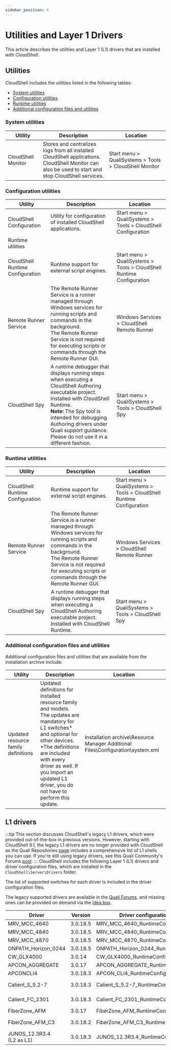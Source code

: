 ```yaml
---
sidebar_position: 4
---
```


# Utilities and Layer 1 Drivers

This article describes the utilities and Layer 1 (L1) drivers that are installed with CloudShell.

## Utilities

CloudShell includes the utilities listed in the following tables:

- [System utilities](#system-utilities)
- [Configuration utilities](#configuration-utilities)
- [Runtime utilities](#runtime-utilities)
- [Additional configuration files and utilities](#additional-configuration-files-and-utilities)

### System utilities

| Utility | Description | Location |
| --- | --- | --- |
| CloudShell Monitor | Stores and centralizes logs from all installed CloudShell applications.<br/>CloudShell Monitor can also be used to start and stop CloudShell services. | Start menu > QualiSystems > Tools > CloudShell Monitor |

### Configuration utilities

| Utility | Description | Location |
| --- | --- | --- |
| CloudShell Configuration | Utility for configuration of installed CloudShell applications. | Start menu > QualiSystems > Tools > CloudShell Configuration |
| Runtime utilities | | |
| CloudShell Runtime Configuration | Runtime support for external script engines. | Start menu > QualiSystems > Tools > CloudShell Runtime Configuration |
| Remote Runner Service | The Remote Runner Service is a runner managed through Windows services for running scripts and commands in the background.<br/>The Remote Runner Service is not required for executing scripts or commands through the Remote Runner GUI. | Windows Services > CloudShell Remote Runner |
| CloudShell Spy | A runtime debugger that displays running steps when executing a CloudShell Authoring executable project.<br/>Installed with CloudShell Runtime.<br/>**Note:** The Spy tool is intended for debugging Authoring drivers under Quali support guidance. Please do not use it in a different fashion. | Start menu > QualiSystems > Tools > CloudShell Spy |

### Runtime utilities

| Utility | Description | Location |
| --- | --- | --- |
| CloudShell Runtime Configuration | Runtime support for external script engines. | Start menu > QualiSystems > Tools > CloudShell Runtime Configuration |
| Remote Runner Service | The Remote Runner Service is a runner managed through Windows services for running scripts and commands in the background.<br/>The Remote Runner Service is not required for executing scripts or commands through the Remote Runner GUI. | Windows Services > CloudShell Remote Runner |
| CloudShell Spy | A runtime debugger that displays running steps when executing a CloudShell Authoring executable project.<br/>Installed with CloudShell Runtime. | Start menu > QualiSystems > Tools > CloudShell Spy 

### Additional configuration files and utilities

Additional configuration files and utilities that are available from the installation archive include:

| Utility | Description | Location |
| --- | --- | --- |
| Updated resource family definitions | Updated definitions for installed resource family and models. The updates are mandatory for L1 switches\* and optional for other devices.<br/>\*The definitions are included with every driver as well. If you import an updated L1 driver, you do not have to perform this update. | Installation archive\\Resource Manager Additional Files\\Configuration\\system.xml |

## L1 drivers
:::tip 
This section discusses CloudShell's legacy L1 drivers, which were provided out-of-the-box in previous versions. However, starting with CloudShell 9.1, the legacy L1 drivers are no longer provided with CloudShell as the Quali Repositories [page](https://github.com/orgs/QualiSystems/repositories) includes a comprehensive list of L1 shells you can use. If you're still using legacy drivers, see this Quali Community's Forums [post](https://github.com/orgs/QualiSystems/discussions/66).
:::
CloudShell includes the following Layer 1 (L1) drivers and driver configuration files, which are installed in the `CloudShell\Server\Drivers` folder.

The list of supported switches for each driver is included in the driver configuration files.

The legacy supported drivers are available in the [Quali Forums](https://github.com/orgs/QualiSystems/discussions/categories/forums?discussions_q=sdk+category%3AForums), and missing ones can be provided on demand via the [Idea box](https://github.com/orgs/QualiSystems/discussions/categories/idea-box).

| Driver | Version | Driver configuration file | Supported firmware |
| --- | --- | --- | --- |
| MRV\_MCC\_4640 | 3.0.18.5 | MRV\_MCC\_4640\_RuntimeConfig.xml | MRV v4.6 mcc 04 |
| MRV\_MCC\_4840 | 3.0.18.5 | MRV\_MCC\_4840\_RuntimeConfig.xml | MRV v4.8 mcc 04 |
| MRV\_MCC\_4870 | 3.0.18.5 | MRV\_MCC\_4870\_RuntimeConfig.xml | MRV v4.8 mcc 07 |
| ONPATH\_Horizon\_0244 | 3.0.18.5 | ONPATH\_Horizon\_0244\_RuntimeConfig.xml | Horizon 2.4.4 |
| CW\_GLX4000 | 3.0.14 | CW\_GLX4000\_RuntimeConfig.xmls | LXfw v1.10.0.0 |
| APCON\_AGGREGATE | 3.0.17 | APCON\_AGGREGATE\_RuntimeConfig.xml | CLI3-4 |
| APCONCLI4 | 3.0.18.3 | APCON\_CLI4\_RuntimeConfig.xml | CLI3-4 |
| Calient\_S\_5.2-7 | 3.0.18.3 | Calient\_S\_5.2-7\_RuntimeConfig.xml | Calient S-Series 5.2-7 |
| Calient\_FC\_2301 | 3.0.18.3 | Calient\_FC\_2301\_RuntimeConfig.xml | Calient FiberConnect 2.3.0.1 |
| FiberZone\_AFM | 3.0.17 | FiberZone\_AFM\_RuntimeConfig.xml | FiberZone\_AFM5.2.0.5 |
| FiberZone\_AFM\_C3 | 3.0.18.2 | FiberZone\_AFM\_C3\_RuntimeConfig.xml | FiberZone\_AFM\_C3 5.2.0.5 |
| JUNOS\_12.3R3.4<br/>(L2 as L1) | 3.0.18.3 | JUNOS\_12.3R3.4\_RuntimeConfig.xml | MX/EX SW versions 12.3R3.4 |